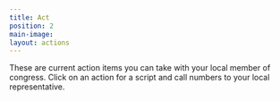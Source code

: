 ```yaml
---
title: Act
position: 2
main-image: 
layout: actions
---
```


These are current action items you can take with your local member of congress. Click on an action for a script and call numbers to your local representative.